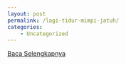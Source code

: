 ```yaml
---
layout: post
permalink: /lagi-tidur-mimpi-jatuh/
categories:
    - Uncategorized
---
```


[Baca Selengkapnya](/03)